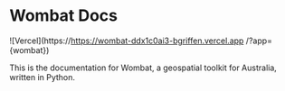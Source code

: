 # Wombat Docs

![Vercel](https://https://wombat-ddx1c0ai3-bgriffen.vercel.app
/?app={wombat})

This is the documentation for Wombat, a geospatial toolkit for Australia, written in Python.